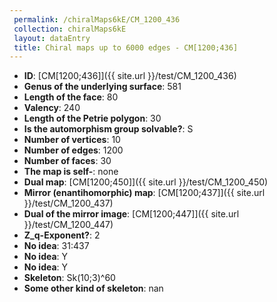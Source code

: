 ```yaml
--- 
 permalink: /chiralMaps6kE/CM_1200_436 
 collection: chiralMaps6kE
 layout: dataEntry
 title: Chiral maps up to 6000 edges - CM[1200;436]
---
```


- **ID**: [CM[1200;436]]({{ site.url }}/test/CM_1200_436)
- **Genus of the underlying surface**: 581
- **Length of the face**: 80
- **Valency**: 240
- **Length of the Petrie polygon**: 30
- **Is the automorphism group solvable?**: S
- **Number of vertices**: 10
- **Number of edges**: 1200
- **Number of faces**: 30
- **The map is self-**: none
- **Dual map**: [CM[1200;450]]({{ site.url }}/test/CM_1200_450)
- **Mirror (enantihomorphic) map**: [CM[1200;437]]({{ site.url }}/test/CM_1200_437)
- **Dual of the mirror image**: [CM[1200;447]]({{ site.url }}/test/CM_1200_447)
- **Z_q-Exponent?**: 2
- **No idea**:  31:437
- **No idea**: Y
- **No idea**: Y
- **Skeleton**: Sk(10;3)^60
- **Some other kind of skeleton**: nan
